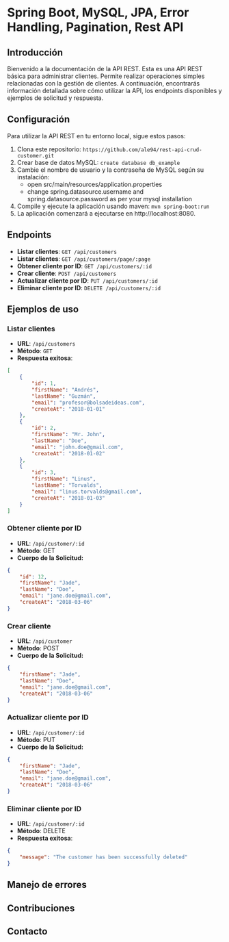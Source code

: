# Spring Boot, MySQL, JPA, Error Handling, Pagination, Rest API

## Introducción
Bienvenido a la documentación de la API REST. Esta es una API REST básica para administrar clientes. Permite realizar operaciones simples relacionadas con la gestión de clientes. A continuación, encontrarás información detallada sobre cómo utilizar la API, los endpoints disponibles y ejemplos de solicitud y respuesta.

## Configuración
Para utilizar la API REST en tu entorno local, sigue estos pasos:

1. Clona este repositorio: `https://github.com/ale94/rest-api-crud-customer.git`
2. Crear base de datos MySQL: `create database db_example`
3. Cambie el nombre de usuario y la contraseña de MySQL según su instalación:
    - open src/main/resources/application.properties
    - change spring.datasource.username and spring.datasource.password as per your mysql installation
4. Compile y ejecute la aplicación usando maven: `mvn spring-boot:run`
5. La aplicación comenzará a ejecutarse en http://localhost:8080.

## Endpoints
- **Listar clientes**: `GET /api/customers`
- **Listar clientes**: `GET /api/customers/page/:page`
- **Obtener cliente por ID**: `GET /api/customers/:id`
- **Crear cliente**: `POST /api/customers`
- **Actualizar cliente por ID**: `PUT /api/customers/:id`
- **Eliminar cliente por ID**: `DELETE /api/customers/:id`
    
## Ejemplos de uso
### Listar clientes

- **URL**: `/api/customers`
- **Método**: `GET`
- **Respuesta exitosa**:

```json
[
    {
        "id": 1,
        "firstName": "Andrés",
        "lastName": "Guzmán",
        "email": "profesor@bolsadeideas.com",
        "createAt": "2018-01-01"
    },
    {
        "id": 2,
        "firstName": "Mr. John",
        "lastName": "Doe",
        "email": "john.doe@gmail.com",
        "createAt": "2018-01-02"
    },
    {
        "id": 3,
        "firstName": "Linus",
        "lastName": "Torvalds",
        "email": "linus.torvalds@gmail.com",
        "createAt": "2018-01-03"
    }
]
```

### Obtener cliente por ID

- **URL**: `/api/customer/:id`
- **Método**: GET
- **Cuerpo de la Solicitud:**

```json
{
    "id": 12,
    "firstName": "Jade",
    "lastName": "Doe",
    "email": "jane.doe@gmail.com",
    "createAt": "2018-03-06"
}
```

### Crear cliente

- **URL**: `/api/customer`
- **Método**: POST
- **Cuerpo de la Solicitud:**

```json
{
    "firstName": "Jade",
    "lastName": "Doe",
    "email": "jane.doe@gmail.com",
    "createAt": "2018-03-06"
}
```

### Actualizar cliente por ID

- **URL**: `/api/customer/:id`
- **Método**: PUT
- **Cuerpo de la Solicitud:**

```json
{
    "firstName": "Jade",
    "lastName": "Doe",
    "email": "jane.doe@gmail.com",
    "createAt": "2018-03-06"
}
```

### Eliminar cliente por ID

- **URL**: `/api/customer/:id`
- **Método**: DELETE
- **Respuesta exitosa**:

```json
{
    "message": "The customer has been successfully deleted"
}
```

## Manejo de errores
## Contribuciones
## Contacto

